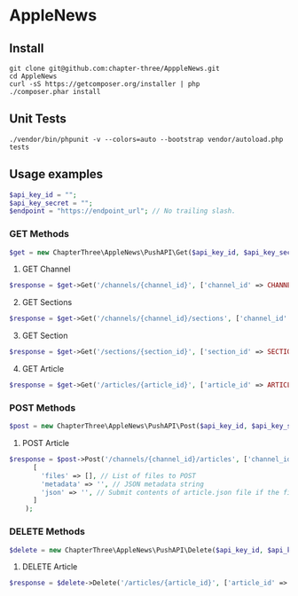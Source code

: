# AppleNews

## Install

```shell
git clone git@github.com:chapter-three/ApppleNews.git
cd AppleNews
curl -sS https://getcomposer.org/installer | php
./composer.phar install
```

## Unit Tests

```shell
./vendor/bin/phpunit -v --colors=auto --bootstrap vendor/autoload.php tests
```

## Usage examples

```php
$api_key_id = "";
$api_key_secret = "";
$endpoint = "https://endpoint_url"; // No trailing slash.
```

### GET Methods

```php
$get = new ChapterThree\AppleNews\PushAPI\Get($api_key_id, $api_key_secret, $endpoint);
```

1. GET Channel

```php
$response = $get->Get('/channels/{channel_id}', ['channel_id' => CHANNEL_ID]);
```

2. GET Sections

```php
$response = $get->Get('/channels/{channel_id}/sections', ['channel_id' => CHANNEL_ID]);
```

3. GET Section

```php
$response = $get->Get('/sections/{section_id}', ['section_id' => SECTION_ID]);
```

4. GET Article

```php
$response = $get->Get('/articles/{article_id}', ['article_id' => ARTICLE_ID]);
```

### POST Methods

```php
$post = new ChapterThree\AppleNews\PushAPI\Post($api_key_id, $api_key_secret, $endpoint);
```

1. POST Article

```php
$response = $post->Post('/channels/{channel_id}/articles', ['channel_id' => CHANNEL_ID],
      [
        'files' => [], // List of files to POST
        'metadata' => '', // JSON metadata string
        'json' => '', // Submit contents of article.json file if the file isn't provied in the `files` array
      ]
    );
```

### DELETE Methods

```php
$delete = new ChapterThree\AppleNews\PushAPI\Delete($api_key_id, $api_key_secret, $endpoint);
```

1. DELETE Article

```php
$response = $delete->Delete('/articles/{article_id}', ['article_id' => ARTICLE_ID]);
```
